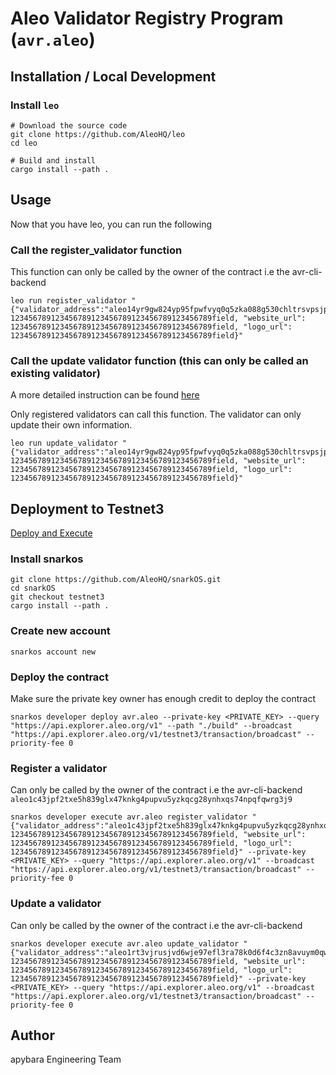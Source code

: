# Aleo Validator Registry Program (`avr.aleo`)

## Installation / Local Development
### Install `leo`
```
# Download the source code
git clone https://github.com/AleoHQ/leo
cd leo

# Build and install
cargo install --path .
```

## Usage
Now that you have leo, you can run the following
### Call the register_validator function
This function can only be called by the owner of the contract i.e the avr-cli-backend
```
leo run register_validator "{"validator_address":"aleo14yr9gw824yp95fpwfvyq0q5zka088g530chltrsvpsjpusqupgrqlgcu84","name": 123456789123456789123456789123456789123456789field, "website_url": 123456789123456789123456789123456789123456789field, "logo_url": 123456789123456789123456789123456789123456789field}"
```

### Call the update validator function (this can only be called an existing validator)

A more detailed instruction can be found [here](https://apybara.notion.site/AVR-How-to-update-the-validator-registry-a56f080224b348dc9ff320c12439f814)

Only registered validators can call this function. The validator can only update their own information.
```
leo run update_validator "{"validator_address":"aleo14yr9gw824yp95fpwfvyq0q5zka088g530chltrsvpsjpusqupgrqlgcu84","name": 123456789123456789123456789123456789123456789field, "website_url": 123456789123456789123456789123456789123456789field, "logo_url": 123456789123456789123456789123456789123456789field}"
```

## Deployment to Testnet3
[Deploy and Execute](https://developer.aleo.org/testnet/getting_started/deploy_execute)

### Install snarkos
```
git clone https://github.com/AleoHQ/snarkOS.git
cd snarkOS
git checkout testnet3
cargo install --path .
```
### Create new account
```
snarkos account new
```
### Deploy the contract
Make sure the private key owner has enough credit to deploy the contract
```
snarkos developer deploy avr.aleo --private-key <PRIVATE_KEY> --query "https://api.explorer.aleo.org/v1" --path "./build" --broadcast "https://api.explorer.aleo.org/v1/testnet3/transaction/broadcast" --priority-fee 0
```

### Register a validator
Can only be called by the owner of the contract i.e the avr-cli-backend `aleo1c43jpf2txe5h839glx47knkg4pupvu5yzkqcg28ynhxqs74npqfqwrg3j9`
```
snarkos developer execute avr.aleo register_validator "{"validator_address":"aleo1c43jpf2txe5h839glx47knkg4pupvu5yzkqcg28ynhxqs74npqfqwrg3j9","name": 123456789123456789123456789123456789123456789field, "website_url": 123456789123456789123456789123456789123456789field, "logo_url": 123456789123456789123456789123456789123456789field}" --private-key <PRIVATE_KEY> --query "https://api.explorer.aleo.org/v1" --broadcast "https://api.explorer.aleo.org/v1/testnet3/transaction/broadcast" --priority-fee 0
```

### Update a validator
Can only be called by the owner of the contract i.e the avr-cli-backend
```
snarkos developer execute avr.aleo update_validator "{"validator_address":"aleo1rt3vjrusjvd6wje97efl3ra78k0d6f4c3zn8avuym0qwkl4njv9shhmfsk","name": 123456789123456789123456789123456789123456789field, "website_url": 123456789123456789123456789123456789123456789field, "logo_url": 123456789123456789123456789123456789123456789field}" --private-key <PRIVATE_KEY> --query "https://api.explorer.aleo.org/v1" --broadcast "https://api.explorer.aleo.org/v1/testnet3/transaction/broadcast" --priority-fee 0
```

## Author
apybara Engineering Team
